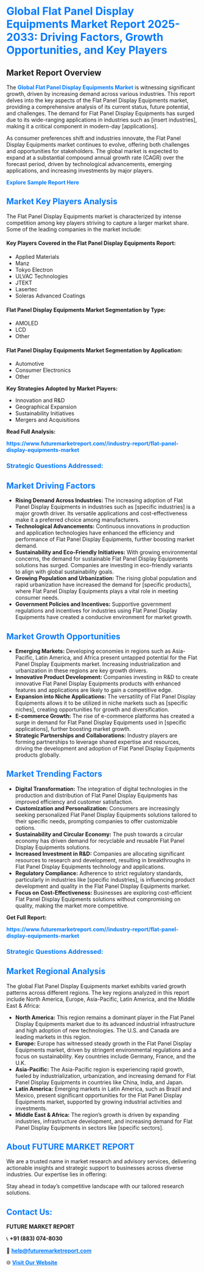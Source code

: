 <h1 style="color: #007BFF;">Global Flat Panel Display Equipments Market Report 2025-2033: Driving Factors, Growth Opportunities, and Key Players</h1>

<section id="overview">
<h2>Market Report Overview</h2>
<p>The <a href="https://www.futuremarketreport.com//industry-report/flat-panel-display-equipments-market" style="color: #007BFF; text-decoration: none;"><strong>Global Flat Panel Display Equipments Market</strong></a> is witnessing significant growth, driven by increasing demand across various industries. This report delves into the key aspects of the Flat Panel Display Equipments market, providing a comprehensive analysis of its current status, future potential, and challenges. The demand for Flat Panel Display Equipments has surged due to its wide-ranging applications in industries such as [insert industries], making it a critical component in modern-day [applications].</p>
<p>As consumer preferences shift and industries innovate, the Flat Panel Display Equipments market continues to evolve, offering both challenges and opportunities for stakeholders. The global market is expected to expand at a substantial compound annual growth rate (CAGR) over the forecast period, driven by technological advancements, emerging applications, and increasing investments by major players.</p>
</section>

<section id="overview">
<p><a href="https://www.futuremarketreport.com//request-sample/reportId=87395" style="color: #007BFF; text-decoration: none;"><strong>Explore Sample Report Here</strong></a></p>
</section>

<section id="key-players">
<h2 style="color: #007BFF;">Market Key Players Analysis</h2>
<p>The Flat Panel Display Equipments market is characterized by intense competition among key players striving to capture a larger market share. Some of the leading companies in the market include:</p>
<h4>Key Players Covered in the Flat Panel Display Equipments Report:</h4>
<ul><li>Applied Materials</li><li>Manz</li><li>Tokyo Electron</li><li>ULVAC Technologies</li><li>JTEKT</li><li>Lasertec</li><li>Soleras Advanced Coatings</li></ul>
<h4>Flat Panel Display Equipments Market Segmentation by Type:</h4>
<ul><li>AMOLED</li><li>LCD</li><li>Other</li></ul>

<h4>Flat Panel Display Equipments Market Segmentation by Application:</h4>
<ul><li>Automotive</li><li>Consumer Electronics</li><li>Other</li></ul>
<p><strong>Key Strategies Adopted by Market Players:</strong></p>
<ul>
<li>Innovation and R&D</li>
<li>Geographical Expansion</li>
<li>Sustainability Initiatives</li>
<li>Mergers and Acquisitions</li>
</ul>
</section>

<section>
<p><strong>Read Full Analysis: </strong></p><a href="https://www.futuremarketreport.com//industry-report/flat-panel-display-equipments-market" style="color: #007BFF; text-decoration: none;"><strong>https://www.futuremarketreport.com//industry-report/flat-panel-display-equipments-market</strong></a>
<h3 style="color: #007BFF;">Strategic Questions Addressed:</h3>
</section>

<section id="driving-factors">
<h2 style="color: #007BFF;">Market Driving Factors</h2>
<ul>
<li><strong>Rising Demand Across Industries:</strong> The increasing adoption of Flat Panel Display Equipments in industries such as [specific industries] is a major growth driver. Its versatile applications and cost-effectiveness make it a preferred choice among manufacturers.</li>
<li><strong>Technological Advancements:</strong> Continuous innovations in production and application technologies have enhanced the efficiency and performance of Flat Panel Display Equipments, further boosting market demand.</li>
<li><strong>Sustainability and Eco-Friendly Initiatives:</strong> With growing environmental concerns, the demand for sustainable Flat Panel Display Equipments solutions has surged. Companies are investing in eco-friendly variants to align with global sustainability goals.</li>
<li><strong>Growing Population and Urbanization:</strong> The rising global population and rapid urbanization have increased the demand for [specific products], where Flat Panel Display Equipments plays a vital role in meeting consumer needs.</li>
<li><strong>Government Policies and Incentives:</strong> Supportive government regulations and incentives for industries using Flat Panel Display Equipments have created a conducive environment for market growth.</li>
</ul>
</section>

<section id="growth-opportunities">
<h2 style="color: #007BFF;">Market Growth Opportunities</h2>
<ul>
<li><strong>Emerging Markets:</strong> Developing economies in regions such as Asia-Pacific, Latin America, and Africa present untapped potential for the Flat Panel Display Equipments market. Increasing industrialization and urbanization in these regions are key growth drivers.</li>
<li><strong>Innovative Product Development:</strong> Companies investing in R&D to create innovative Flat Panel Display Equipments products with enhanced features and applications are likely to gain a competitive edge.</li>
<li><strong>Expansion into Niche Applications:</strong> The versatility of Flat Panel Display Equipments allows it to be utilized in niche markets such as [specific niches], creating opportunities for growth and diversification.</li>
<li><strong>E-commerce Growth:</strong> The rise of e-commerce platforms has created a surge in demand for Flat Panel Display Equipments used in [specific applications], further boosting market growth.</li>
<li><strong>Strategic Partnerships and Collaborations:</strong> Industry players are forming partnerships to leverage shared expertise and resources, driving the development and adoption of Flat Panel Display Equipments products globally.</li>
</ul>
</section>

<section id="trending-factors">
<h2 style="color: #007BFF;">Market Trending Factors</h2>
<ul>
<li><strong>Digital Transformation:</strong> The integration of digital technologies in the production and distribution of Flat Panel Display Equipments has improved efficiency and customer satisfaction.</li>
<li><strong>Customization and Personalization:</strong> Consumers are increasingly seeking personalized Flat Panel Display Equipments solutions tailored to their specific needs, prompting companies to offer customizable options.</li>
<li><strong>Sustainability and Circular Economy:</strong> The push towards a circular economy has driven demand for recyclable and reusable Flat Panel Display Equipments solutions.</li>
<li><strong>Increased Investment in R&D:</strong> Companies are allocating significant resources to research and development, resulting in breakthroughs in Flat Panel Display Equipments technology and applications.</li>
<li><strong>Regulatory Compliance:</strong> Adherence to strict regulatory standards, particularly in industries like [specific industries], is influencing product development and quality in the Flat Panel Display Equipments market.</li>
<li><strong>Focus on Cost-Effectiveness:</strong> Businesses are exploring cost-efficient Flat Panel Display Equipments solutions without compromising on quality, making the market more competitive.</li>
</ul>
</section>

<section>
<p><strong>Get Full Report: </strong></p><a href="https://www.futuremarketreport.com//industry-report/flat-panel-display-equipments-market" style="color: #007BFF; text-decoration: none;"><strong>https://www.futuremarketreport.com//industry-report/flat-panel-display-equipments-market</strong></a>
<h3 style="color: #007BFF;">Strategic Questions Addressed:</h3>
</section>


<section id="regional-analysis">
<h2 style="color: #007BFF;">Market Regional Analysis</h2>
<p>The global Flat Panel Display Equipments market exhibits varied growth patterns across different regions. The key regions analyzed in this report include North America, Europe, Asia-Pacific, Latin America, and the Middle East & Africa:</p>
<ul>
<li><strong>North America:</strong> This region remains a dominant player in the Flat Panel Display Equipments market due to its advanced industrial infrastructure and high adoption of new technologies. The U.S. and Canada are leading markets in this region.</li>
<li><strong>Europe:</strong> Europe has witnessed steady growth in the Flat Panel Display Equipments market, driven by stringent environmental regulations and a focus on sustainability. Key countries include Germany, France, and the U.K.</li>
<li><strong>Asia-Pacific:</strong> The Asia-Pacific region is experiencing rapid growth, fueled by industrialization, urbanization, and increasing demand for Flat Panel Display Equipments in countries like China, India, and Japan.</li>
<li><strong>Latin America:</strong> Emerging markets in Latin America, such as Brazil and Mexico, present significant opportunities for the Flat Panel Display Equipments market, supported by growing industrial activities and investments.</li>
<li><strong>Middle East & Africa:</strong> The region’s growth is driven by expanding industries, infrastructure development, and increasing demand for Flat Panel Display Equipments in sectors like [specific sectors].</li>
</ul>
</section>

<footer>
<h2 style="color: #007BFF;">About FUTURE MARKET REPORT</h2>
<p>We are a trusted name in market research and advisory services, delivering actionable insights and strategic support to businesses across diverse industries. Our expertise lies in offering:</p>

<p>Stay ahead in today’s competitive landscape with our tailored research solutions.</p>

<h2 style="color: #007BFF;">Contact Us:</h2>
<p><strong>FUTURE MARKET REPORT</strong></p>
<p>📞 <strong>+91 (883) 074-8030</strong></p>
<p>📧 <strong><a href="mailto:help@futuremarketreport.com" style="color: #007BFF;">help@futuremarketreport.com</a></strong></p>
<p>🌐 <strong><a href="https://www.futuremarketreport.com/" style="color: #007BFF;">Visit Our Website</a></strong></p>
</footer>